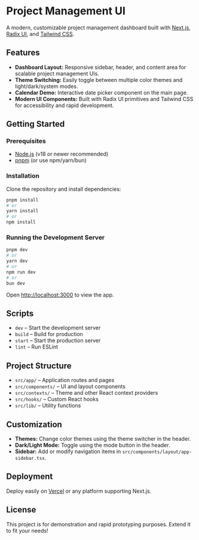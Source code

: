# Project Management UI

A modern, customizable project management dashboard built with [Next.js](https://nextjs.org), [Radix UI](https://www.radix-ui.com/), and [Tailwind CSS](https://tailwindcss.com/).

## Features

- **Dashboard Layout:** Responsive sidebar, header, and content area for scalable project management UIs.
- **Theme Switching:** Easily toggle between multiple color themes and light/dark/system modes.
- **Calendar Demo:** Interactive date picker component on the main page.
- **Modern UI Components:** Built with Radix UI primitives and Tailwind CSS for accessibility and rapid development.

## Getting Started

### Prerequisites
- [Node.js](https://nodejs.org/) (v18 or newer recommended)
- [pnpm](https://pnpm.io/) (or use npm/yarn/bun)

### Installation

Clone the repository and install dependencies:

```bash
pnpm install
# or
yarn install
# or
npm install
```

### Running the Development Server

```bash
pnpm dev
# or
yarn dev
# or
npm run dev
# or
bun dev
```

Open [http://localhost:3000](http://localhost:3000) to view the app.

## Scripts

- `dev` – Start the development server
- `build` – Build for production
- `start` – Start the production server
- `lint` – Run ESLint

## Project Structure

- `src/app/` – Application routes and pages
- `src/components/` – UI and layout components
- `src/contexts/` – Theme and other React context providers
- `src/hooks/` – Custom React hooks
- `src/lib/` – Utility functions

## Customization

- **Themes:** Change color themes using the theme switcher in the header.
- **Dark/Light Mode:** Toggle using the mode button in the header.
- **Sidebar:** Add or modify navigation items in `src/components/layout/app-sidebar.tsx`.

## Deployment

Deploy easily on [Vercel](https://vercel.com/) or any platform supporting Next.js.

## License

This project is for demonstration and rapid prototyping purposes. Extend it to fit your needs!
